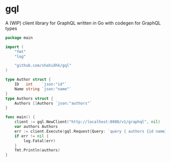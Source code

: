 # gql
A (WIP) client library for GraphQL written in Go with codegen for GraphQL types

```go
package main

import (
    "fmt"
    "log"

	"github.com/shahidhk/gql"
)

type Author struct {
	ID   int    `json:"id"`
	Name string `json:"name"`
}
type Authors struct {
	Authors []Authors `json:"authors"`
}

func main() {
	client := gql.NewClient("http://localhost:8080/v1/graphql", nil)
	var authors Authors
	err := client.Execute(gql.Request{Query: `query { authors {id name}}`}, &authors)
    if err != nil {
        log.Fatal(err)
    }
    fmt.Println(authors)
}
```
